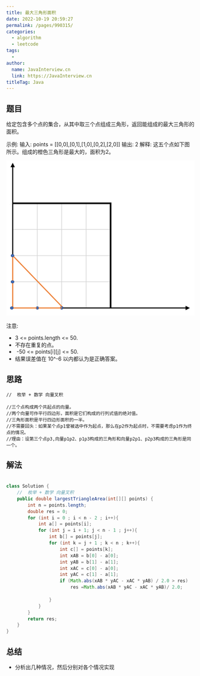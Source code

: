 ```yaml
---
title: 最大三角形面积
date: 2022-10-19 20:59:27
permalink: /pages/990315/
categories:
  - algorithm
  - leetcode
tags:
  - 
author: 
  name: JavaInterview.cn
  link: https://JavaInterview.cn
titleTag: Java
---
```


## 题目

给定包含多个点的集合，从其中取三个点组成三角形，返回能组成的最大三角形的面积。

示例:
    输入: points = [[0,0],[0,1],[1,0],[0,2],[2,0]]
    输出: 2
    解释: 
    这五个点如下图所示。组成的橙色三角形是最大的，面积为2。

![](/media/pictures/leetcode/1027.png)

注意:

- 3 <= points.length <= 50.
- 不存在重复的点。
-  -50 <= points[i][j] <= 50.
- 结果误差值在 10^-6 以内都认为是正确答案。

## 思路

    //  枚举 + 数学 向量叉积
    
    //三个点构成两个共起点的向量。
    //两个向量可作平行四边形，面积是它们构成的行列式值的绝对值。
    //三角形面积是平行四边形面积的一半。
    //不需要回头：如果某个点p1曾被选中作为起点，那么在p2作为起点时，不需要考虑p1作为终点的情况。
    //理由：设第三个点p3,向量p1p2、p1p3构成的三角形和向量p2p1、p2p3构成的三角形是同一个。


## 解法
```java

class Solution {
    //  枚举 + 数学 向量叉积 
    public double largestTriangleArea(int[][] points) {
        int n = points.length;
        double res = 0;
        for (int i = 0 ; i < n - 2 ; i++){
            int a[] = points[i];
            for (int j = i + 1; j < n - 1 ; j++){
                int b[] = points[j];
                for (int k = j + 1 ; k < n ; k++){
                    int c[] = points[k];
                    int xAB = b[0] - a[0];
                    int yAB = b[1] - a[1];
                    int xAC = c[0] - a[0];
                    int yAC = c[1] - a[1];
                    if (Math.abs(xAB * yAC - xAC * yAB) / 2.0 > res)
                        res =Math.abs(xAB * yAC - xAC * yAB)/ 2.0;

                }
            }
        }
        return res;
    }
}
```

## 总结

- 分析出几种情况，然后分别对各个情况实现 
